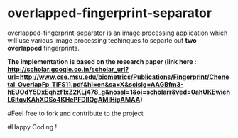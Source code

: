 # overlapped-fingerprint-separator 
overlapped-fingerprint-separator is an image processing application which will use various image processing techinques to separte out **two overlapped** fingerprints.

**The implementation is based on the research paper (link here : http://scholar.google.co.in/scholar_url?url=http://www.cse.msu.edu/biometrics/Publications/Fingerprint/Chenetal_OverlapFp_TIFS11.pdf&hl=en&sa=X&scisig=AAGBfm3-hEUOdY5DxEqhzf1xZ2KLj478_g&nossl=1&oi=scholarr&ved=0ahUKEwiehL6itqvKAhXDSo4KHePFDlIQgAMIHigAMAA)**

#Feel free to fork and contribute to the project

#Happy Coding !
